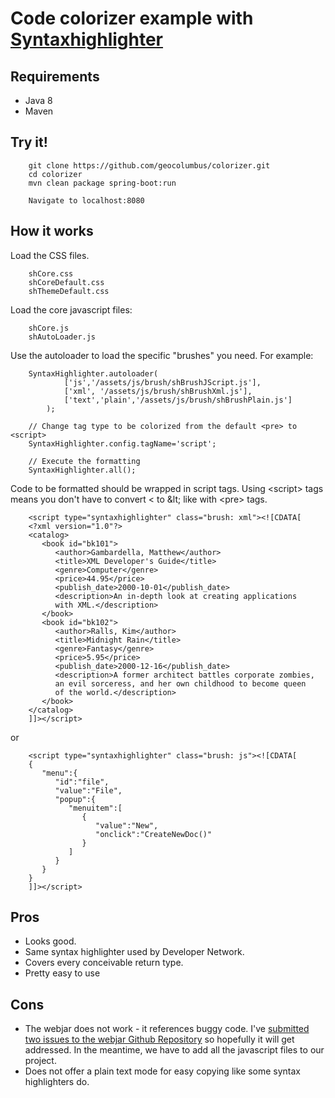 # Code colorizer example with [Syntaxhighlighter](http://alexgorbatchev.com/SyntaxHighlighter/)

## Requirements

* Java 8
* Maven

## Try it!

        git clone https://github.com/geocolumbus/colorizer.git
        cd colorizer
        mvn clean package spring-boot:run

        Navigate to localhost:8080

## How it works

Load the CSS files.

        shCore.css
        shCoreDefault.css
        shThemeDefault.css
        
Load the core javascript files:

        shCore.js
        shAutoLoader.js

Use the autoloader to load the specific "brushes" you need. For example:

        SyntaxHighlighter.autoloader(
                ['js','/assets/js/brush/shBrushJScript.js'],
                ['xml', '/assets/js/brush/shBrushXml.js'],
                ['text','plain','/assets/js/brush/shBrushPlain.js']
            );
        
        // Change tag type to be colorized from the default <pre> to <script>
        SyntaxHighlighter.config.tagName='script';
        
        // Execute the formatting
        SyntaxHighlighter.all();
       

Code to be formatted should be wrapped in script tags. Using &lt;script&gt; tags means you don't have to convert < to &amp;lt; like with &lt;pre&gt; tags.

        <script type="syntaxhighlighter" class="brush: xml"><![CDATA[
        <?xml version="1.0"?>
        <catalog>
           <book id="bk101">
              <author>Gambardella, Matthew</author>
              <title>XML Developer's Guide</title>
              <genre>Computer</genre>
              <price>44.95</price>
              <publish_date>2000-10-01</publish_date>
              <description>An in-depth look at creating applications 
              with XML.</description>
           </book>
           <book id="bk102">
              <author>Ralls, Kim</author>
              <title>Midnight Rain</title>
              <genre>Fantasy</genre>
              <price>5.95</price>
              <publish_date>2000-12-16</publish_date>
              <description>A former architect battles corporate zombies, 
              an evil sorceress, and her own childhood to become queen 
              of the world.</description>
           </book>
        </catalog>
        ]]></script>
        
or

        <script type="syntaxhighlighter" class="brush: js"><![CDATA[
        {  
           "menu":{  
              "id":"file",
              "value":"File",
              "popup":{  
                 "menuitem":[  
                    {  
                       "value":"New",
                       "onclick":"CreateNewDoc()"
                    }
                 ]
              }
           }
        }
        ]]></script>

## Pros

* Looks good.
* Same syntax highlighter used by Developer Network.
* Covers every conceivable return type.
* Pretty easy to use

## Cons

* The webjar does not work - it references buggy code. I've [submitted two issues to the webjar Github Repository](https://github.com/webjars/syntaxhighlighter/issues) so hopefully it will get addressed. In the meantime, we have to add all the javascript files to our project.
* Does not offer a plain text mode for easy copying like some syntax highlighters do.

